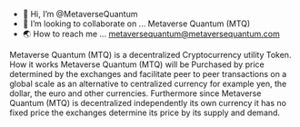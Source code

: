 - 🐳 Hi, I’m @MetaverseQuantum
- 🚀 I’m looking to collaborate on ... Metaverse Quantum (MTQ)
- 🌏 How to reach me ... metaversequantum@metaversequantum.com

<!---
MetaverseQuantum/MetaverseQuantum is a ✨ special ✨ repository because its `README.md` (this file) appears on your GitHub profile.
You can click the Preview link to take a look at your changes.
---> Metaverse Quantum (MTQ) is a decentralized Cryptocurrency utility Token. How it works Metaverse Quantum (MTQ) will be Purchased by price determined by the exchanges and facilitate peer to peer transactions on a global scale as an alternative to centralized currency for example yen, the dollar, the euro and other currencies. Furthermore since Metaverse Quantum (MTQ) is decentralized independently its own currency it has no fixed price the exchanges determine its price by its supply and demand.
